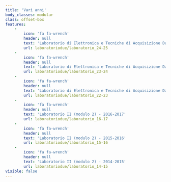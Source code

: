 ```yaml
---
title: 'Vari anni'
body_classes: modular
class: offset-box
features:
    -
        icon: 'fa fa-wrench'
        header: null
        text: 'Laboratorio di Elettronica e Tecniche di Acquisizione Dati - 2024-2025'
        url: laboratoriodue/laboratorio_24-25
    -
        icon: 'fa fa-wrench'
        header: null
        text: 'Laboratorio di Elettronica e Tecniche di Acquisizione Dati - 2023-2024'
        url: laboratoriodue/laboratorio_23-24
    -
        icon: 'fa fa-wrench'
        header: null
        text: 'Laboratorio di Elettronica e Tecniche di Acquisizione Dati - 2022-2023'
        url: laboratoriodue/laboratorio_22-23
    -
        icon: 'fa fa-wrench'
        header: null
        text: 'Laboratorio II (modulo 2) - 2016-2017'
        url: laboratoriodue/laboratorio_16-17
    -
        icon: 'fa fa-wrench'
        header: null
        text: 'Laboratorio II (modulo 2) - 2015-2016'
        url: laboratoriodue/laboratorio_15-16
    -
        icon: 'fa fa-wrench'
        header: null
        text: 'Laboratorio II (modulo 2) - 2014-2015'
        url: laboratoriodue/laboratorio_14-15
visible: false
---
```


